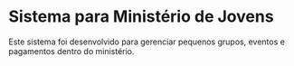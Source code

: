 # Sistema para Ministério de Jovens

Este sistema foi desenvolvido para gerenciar pequenos grupos, eventos e pagamentos dentro do ministério.